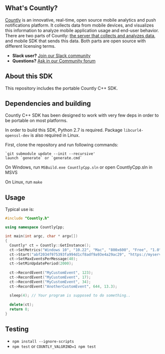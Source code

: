 ## What's Countly?

[Countly](http://count.ly) is an innovative, real-time, open source mobile analytics and push notifications platform. It collects data from mobile devices, and visualizes this information to analyze mobile application usage and end-user behavior. There are two parts of Countly: [the server that collects and analyzes data](http://github.com/countly/countly-server), and mobile SDK that sends this data. Both parts are open source with different licensing terms.

* **Slack user?** [Join our Slack community](http://slack.count.ly:3000/)
* **Questions?** [Ask in our Community forum](http://community.count.ly)

## About this SDK

This repository includes the portable Countly C++ SDK. 


## Dependencies and building

Countly C++ SDK has been designed to work with very few deps in order to be portable on most platforms.

In order to build this SDK, Python 2.7 is required. Package `libcurl4-openssl-dev` is also required in Linux.

First, clone the repository and run following commands:

```
`git submodule update --init --recursive'
launch `generate` or `generate.cmd`
```

On Windows, run `MSBuild.exe CountlyCpp.sln` or open CountlyCpp.sln in MSVS

On Linux, run `make`

## Usage

Typical use is:

```C++
#include "Countly.h"

using namespace CountlyCpp;

int main(int argc, char * argv[])
{
  Countly* ct = Countly::GetInstance();
  ct->SetMetrics("Windows 10", "10.22", "Mac", "800x600", "Free", "1.0");
  ct->Start("abf2034f975393fa994d1cf8adf9a93e4a29ac29", "https://myserver.com", 403);
  ct->SetMaxEventsPerMessage(40);
  ct->SetMinUpdatePeriod(2000);
  
  ct->RecordEvent("MyCustomEvent", 123);
  ct->RecordEvent("MyCustomEvent", 17);
  ct->RecordEvent("MyCustomEvent", 34);
  ct->RecordEvent("AnotherCustomEvent", 644, 13.3);
 
  sleep(4); // Your program is supposed to do something..
  
  delete(ct);
  return 0;
}
```

## Testing

* `npm install --ignore-scripts`
* `npm test` or `COUNTLY_VALGRIND=1 npm test`
